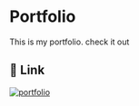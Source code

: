 # Portfolio
This is my portfolio. check it out

## 🔗 Link
[![portfolio](https://img.shields.io/badge/my_portfolio-000?style=for-the-badge&logo=ko-fi&logoColor=white)](http://portfolioaman.pythonanywhere.com/)
